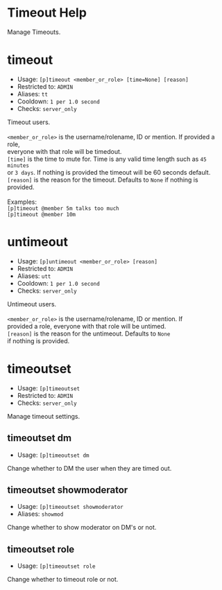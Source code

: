 # Timeout Help

Manage Timeouts.

# timeout
 - Usage: `[p]timeout <member_or_role> [time=None] [reason] `
 - Restricted to: `ADMIN`
 - Aliases: `tt`
 - Cooldown: `1 per 1.0 second`
 - Checks: `server_only`

Timeout users.<br/><br/>`<member_or_role>` is the username/rolename, ID or mention. If provided a role,<br/>everyone with that role will be timedout.<br/>`[time]` is the time to mute for. Time is any valid time length such as `45 minutes`<br/>or `3 days`. If nothing is provided the timeout will be 60 seconds default.<br/>`[reason]` is the reason for the timeout. Defaults to `None` if nothing is provided.<br/><br/>Examples:<br/>`[p]timeout @member 5m talks too much`<br/>`[p]timeout @member 10m`

# untimeout
 - Usage: `[p]untimeout <member_or_role> [reason] `
 - Restricted to: `ADMIN`
 - Aliases: `utt`
 - Cooldown: `1 per 1.0 second`
 - Checks: `server_only`

Untimeout users.<br/><br/>`<member_or_role>` is the username/rolename, ID or mention. If<br/>provided a role, everyone with that role will be untimed.<br/>`[reason]` is the reason for the untimeout. Defaults to `None`<br/>if nothing is provided.

# timeoutset
 - Usage: `[p]timeoutset `
 - Restricted to: `ADMIN`
 - Checks: `server_only`

Manage timeout settings.

## timeoutset dm
 - Usage: `[p]timeoutset dm `

Change whether to DM the user when they are timed out.

## timeoutset showmoderator
 - Usage: `[p]timeoutset showmoderator `
 - Aliases: `showmod`

Change whether to show moderator on DM's or not.

## timeoutset role
 - Usage: `[p]timeoutset role `

Change whether to timeout role or not.

